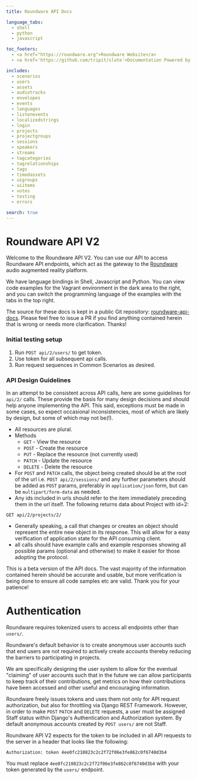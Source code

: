 ```yaml
---
title: Roundware API Docs

language_tabs:
  - shell
  - python
  - javascript

toc_footers:
  - <a href="https://roundware.org">Roundware Website</a>
  - <a href='https://github.com/tripit/slate'>Documentation Powered by Slate</a>

includes:
  - scenarios
  - users
  - assets
  - audiotracks
  - envelopes
  - events
  - languages
  - listenevents
  - localizedstrings
  - login
  - projects
  - projectgroups
  - sessions
  - speakers
  - streams
  - tagcategories
  - tagrelationships
  - tags
  - timedassets
  - uigroups
  - uiitems
  - votes
  - testing
  - errors

search: true
---
```


# Roundware API V2

Welcome to the Roundware API V2. You can use our API to access Roundware API endpoints, which act as the gateway to the [Roundware](https://roundware.org) audio augmented reality platform.

We have language bindings in Shell, Javascript and Python. You can view code examples for the Vagrant environment in the dark area to the right, and you can switch the programming language of the examples with the tabs in the top right.

The source for these docs is kept in a public Git repository: [roundware-api-docs](https://github.com/roundware/roundware-api-docs). Please feel free to issue a PR if you find anything contained herein that is wrong or needs more clarification. Thanks!


### Initial testing setup

1. Run `POST api/2/users/` to get token.
2. Use token for all subsequent api calls.
3. Run request sequences in Common Scenarios as desired.

### API Design Guidelines

In an attempt to be consistent across API calls, here are some guidelines for `api/2/` calls. These provide the basis for many design decisions and should help anyone implementing the API. This said, exceptions must be made in some cases, so expect occasional inconsistencies, most of which are likely by design, but some of which may not be(!).

* All resources are plural.
* Methods
  * `GET` - View the resource
  * `POST` - Create the resource
  * `PUT` - Replace the resource (not currently used)
  * `PATCH` - Update the resource
  * `DELETE` - Delete the resource
* For `POST` and `PATCH` calls, the object being created should be at the root of the url i.e. `POST api/2/sessions/` and any further parameters should be added as `POST` params, preferably in `application/json` form, but can be `multipart/form-data` as needed.
* Any ids included in urls should refer to the item immediately preceding them in the url itself. The following returns data about Project with id=2:

`GET api/2/projects/2/`

* Generally speaking, a call that changes or creates an object should represent the entire new object in its response. This will allow for a easy verification of application state for the API consuming client.
* all calls should have example calls and example responses showing all possible params (optional and otherwise) to make it easier for those adopting the protocol.

<aside class="warning">
This is a beta version of the API docs. The vast majority of the information contained herein should be accurate and usable, but more verification is being done to ensure all code samples etc are valid. Thank you for your patience!
</aside>

# Authentication

Roundware requires tokenized users to access all endpoints other than `users/`.

Roundware's default behavior is to create anonymous user accounts such that end users are not required to actively create accounts thereby reducing the barriers to participating in projects.

We are specifically designing the user system to allow for the eventual "claiming" of user accounts such that in the future we can allow participants to keep track of their contributions, get metrics on how their contributions have been accessed and other useful and encouraging information.

Roundware freely issues tokens and uses them not only for API request authorization, but also for throttling via Django REST Framework. However, in order to make `POST` `PATCH` and `DELETE` requests, a user must be assigned Staff status within Django's Authentication and Authorization system. By default anonymous accounts created by `POST users/` are not Staff.

Roundware API V2 expects for the token to be included in all API requests to the server in a header that looks like the following:

`Authorization: token 4ee0fc210823c2c2f72f06e3fe862c0f6740d3b4`

<aside class="notice">
You must replace <code>4ee0fc210823c2c2f72f06e3fe862c0f6740d3b4</code> with your token generated by the <code>users/</code> endpoint.
</aside>
